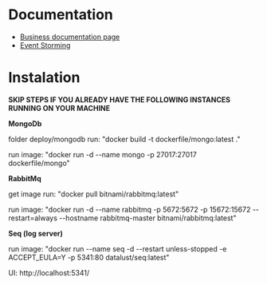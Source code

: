 

# Documentation
- [Business documentation page](https://github.com/ggimenes/sample-dotnet/tree/main/doc)
- [Event Storming](https://github.com/ggimenes/sample-dotnet/tree/main/doc/diagrams/event-storming)

# Instalation

**SKIP STEPS IF YOU ALREADY HAVE THE FOLLOWING INSTANCES RUNNING ON YOUR MACHINE**

**MongoDb**

folder deploy/mongodb
run:
"docker build -t dockerfile/mongo:latest  ."

run image:
"docker run -d --name mongo -p 27017:27017 dockerfile/mongo"


**RabbitMq**

get image
run:
"docker pull bitnami/rabbitmq:latest"

run image:
"docker run -d --name rabbitmq -p 5672:5672 -p 15672:15672 --restart=always --hostname rabbitmq-master bitnami/rabbitmq:latest"


**Seq (log server)**

run image:
"docker run --name seq -d --restart unless-stopped -e ACCEPT_EULA=Y -p 5341:80 datalust/seq:latest"

UI:
http://localhost:5341/